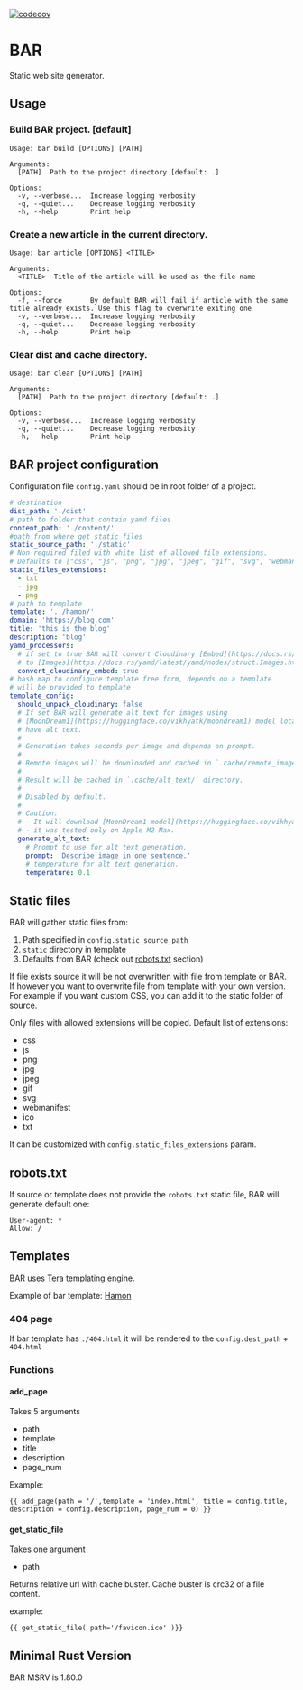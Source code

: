 [![codecov](https://codecov.io/gh/Lurk/bar/graph/badge.svg?token=YNyVwXX7qn)](https://codecov.io/gh/Lurk/bar)

# BAR

Static web site generator.

## Usage

### Build BAR project. [default]

```shell
Usage: bar build [OPTIONS] [PATH]

Arguments:
  [PATH]  Path to the project directory [default: .]

Options:
  -v, --verbose...  Increase logging verbosity
  -q, --quiet...    Decrease logging verbosity
  -h, --help        Print help
```

### Create a new article in the current directory.

```shell
Usage: bar article [OPTIONS] <TITLE>

Arguments:
  <TITLE>  Title of the article will be used as the file name

Options:
  -f, --force       By default BAR will fail if article with the same title already exists. Use this flag to overwrite exiting one
  -v, --verbose...  Increase logging verbosity
  -q, --quiet...    Decrease logging verbosity
  -h, --help        Print help
```

### Clear dist and cache directory.

```shell
Usage: bar clear [OPTIONS] [PATH]

Arguments:
  [PATH]  Path to the project directory [default: .]

Options:
  -v, --verbose...  Increase logging verbosity
  -q, --quiet...    Decrease logging verbosity
  -h, --help        Print help
```

## BAR project configuration

Configuration file `config.yaml` should be in root folder of a project.

```yaml
# destination
dist_path: './dist'
# path to folder that contain yamd files
content_path: './content/'
#path from where get static files
static_source_path: './static'
# Non required filed with white list of allowed file extensions.
# Defaults to ["css", "js", "png", "jpg", "jpeg", "gif", "svg", "webmanifest", "ico", "txt"]
static_files_extensions:
  - txt
  - jpg
  - png
# path to template
template: '../hamon/'
domain: 'https://blog.com'
title: 'this is the blog'
description: 'blog'
yamd_processors:
  # if set to true BAR will convert Cloudinary [Embed](https://docs.rs/yamd/latest/yamd/nodes/struct.Embed.html)
  # to [Images](https://docs.rs/yamd/latest/yamd/nodes/struct.Images.html)
  convert_cloudinary_embed: true
# hash map to configure template free form, depends on a template
# will be provided to template
template_config:
  should_unpack_cloudinary: false
  # If set BAR will generate alt text for images using
  # [MoonDream1](https://huggingface.co/vikhyatk/moondream1) model locally. It will do so only for images that do not
  # have alt text.
  #
  # Generation takes seconds per image and depends on prompt.
  #
  # Remote images will be downloaded and cached in `.cache/remote_images/` directory.
  #
  # Result will be cached in `.cache/alt_text/` directory.
  #
  # Disabled by default.
  #
  # Caution:
  # - It will download [MoonDream1 model](https://huggingface.co/vikhyatk/moondream1) from HuggingFace (3.72GB).
  # - it was tested only on Apple M2 Max.
  generate_alt_text:
    # Prompt to use for alt text generation.
    prompt: 'Describe image in one sentence.'
    # temperature for alt text generation.
    temperature: 0.1
```

## Static files

BAR will gather static files from:

1. Path specified in `config.static_source_path`
2. `static` directory in template
3. Defaults from BAR (check out [robots.txt](#robotstxt) section)

If file exists source it will be not overwritten with file from template or BAR. If however you want to overwrite file
from template with your own version. For example if you want custom CSS, you can add it to the static folder of source.

Only files with allowed extensions will be copied. Default list of extensions:

- css
- js
- png
- jpg
- jpeg
- gif
- svg
- webmanifest
- ico
- txt

It can be customized with `config.static_files_extensions` param.

## robots.txt

If source or template does not provide the `robots.txt` static file, BAR will generate default one:

```text
User-agent: *
Allow: /
```

## Templates

BAR uses [Tera](https://crates.io/crates/tera) templating engine.

Example of bar template: [Hamon](https://github.com/Lurk/Hamon)

### 404 page

If bar template has `./404.html` it will be rendered to the `config.dest_path` + `404.html`

### Functions

#### add_page

Takes 5 arguments

- path
- template
- title
- description
- page_num

Example:

```htmldjango
{{ add_page(path = '/',template = 'index.html', title = config.title, description = config.description, page_num = 0) }}

```

#### get_static_file

Takes one argument

- path

Returns relative url with cache buster. Cache buster is crc32 of a file content.

example:

```htmldjango
{{ get_static_file( path='/favicon.ico' )}}
```

## Minimal Rust Version

BAR MSRV is 1.80.0
